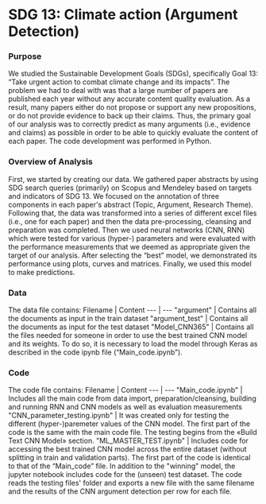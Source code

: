 # SDG 13: Climate action (Argument Detection)

### Purpose
We studied the Sustainable Development Goals (SDGs), specifically Goal 13: “Take urgent action to combat climate change and its impacts”. The problem we had to deal with was that a large number of papers are published each year without any accurate content quality evaluation. As a result, many papers either do not propose or support any new propositions, or do not provide evidence to back up their claims. Thus, the primary goal of our analysis was to correctly predict as many arguments (i.e., evidence and claims) as possible in order to be able to quickly evaluate the content of each paper. The code development was performed in Python.

### Overview of Analysis
First, we started by creating our data. We gathered paper abstracts by using SDG search queries (primarily) on Scopus and Mendeley based on targets and indicators of SDG 13. We focused on the annotation of three components in each paper's abstract (Topic, Argument, Research Theme).
Following that, the data was transformed into a series of different excel files (i.e., one for each paper) and then the data pre-processing, cleansing and preparation was completed. Then we used neural networks (CNN, RNN) which were tested for various (hyper-) parameters and were evaluated with the performance measurements that we deemed as appropriate given the target of our analysis. After selecting the “best” model, we demonstrated its performance using plots, curves and matrices. Finally, we used this model to make predictions.

### Data
The data file contains: 
Filename | Content
--- | ---
"argument"  | Contains all the documents as input in the train dataset
"argument_test" | Contains all the documents as input for the test dataset
"Model_CNN365" | Contains all the files needed for someone in order to use the best trained CNN model and its weights. To do so, it is necessary to load the model through Keras as described in the code ipynb file (“Main_code.ipynb”). 

### Code
The code file contains:
Filename | Content
--- | ---
"Main_code.ipynb" | Includes all the main code from data import, preparation/cleansing, building and running RNN and CNN models as well as evaluation measurements 
"CNN_parameter_testing.ipynb" | It was created only for testing the different (hyper-)paremeter values of the CNN model. The first part of the code is the same with the main code file. The testing begins from the «Build Text CNN Model» section.
"ML_MASTER_TEST.ipynb" | Includes code for accessing the best trained CNN model across the entire dataset (without splitting in train and validation parts). The first part of the code is identical to that of the “Main_code” file. In addition to the "winning" model, the jupyter notebook includes code for the (unseen) test dataset. The code reads the testing files' folder and exports a new file with the same filename and the results of the CNN argument detection per row for each file.
